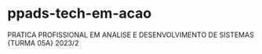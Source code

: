 # ppads-tech-em-acao
PRATICA PROFISSIONAL EM ANALISE E DESENVOLVIMENTO DE SISTEMAS {TURMA 05A} 2023/2
